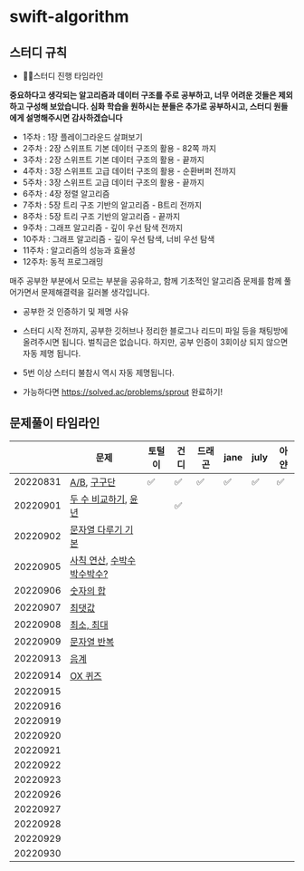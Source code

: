 # swift-algorithm
## 스터디 규칙

- 💪🏽스터디 진행 타임라인

**중요하다고 생각되는 알고리즘과 데이터 구조를 주로 공부하고, 너무 어려운 것들은 제외하고 구성해 보았습니다. 심화 학습을 원하시는 분들은 추가로 공부하시고, 스터디 원들에게 설명해주시면 감사하겠습니다**

- 1주차 : 1장 플레이그라운드 살펴보기
- 2주차 : 2장 스위프트 기본 데이터 구조의 활용 - 82쪽 까지
- 3주차 : 2장 스위프트 기본 데이터 구조의 활용 - 끝까지
- 4주차 : 3장 스위프트 고급 데이터 구조의 활용 - 순환버퍼 전까지
- 5주차 : 3장 스위프트 고급 데이터 구조의 활용 - 끝까지
- 6주차 : 4장 정렬 알고리즘 
- 7주차 : 5장 트리 구조 기반의 알고리즘 - B트리 전까지
- 8주차 : 5장 트리 구조 기반의 알고리즘 - 끝까지
- 9주차 : 그래프 알고리즘 - 깊이 우선 탐색 전까지
- 10주차 : 그래프 알고리즘 - 깊이 우선 탐색, 너비 우선 탐색
- 11주차 : 알고리즘의 성능과 효율성
- 12주차: 동적 프로그래밍

매주 공부한 부분에서 모르는 부분을 공유하고, 함께 기초적인 알고리즘 문제를 함께 풀어가면서 문제해결력을 길러볼 생각입니다.

- 공부한 것 인증하기 및 제명 사유

- 스터디 시작 전까지, 공부한 깃허브나 정리한 블로그나 리드미 파일 등을 채팅방에 올려주시면 됩니다. 벌칙금은 없습니다. 하지만, 공부 인증이 3회이상 되지 않으면 자동 제명 됩니다.
- 5번 이상 스터디 불참시 역시 자동 제명됩니다.
- 가능하다면 https://solved.ac/problems/sprout 완료하기!
## 문제풀이 타임라인
|  | 문제 | 토털이 | 건디 | 드래곤 | jane | july | 아얀 |
| --- | --- | --- | --- | --- | --- | --- | --- |
| 20220831 | [A/B](https://www.acmicpc.net/problem/1008), [구구단](https://www.acmicpc.net/problem/2739) | ✅ | ✅ | ✅ | ✅ | ✅ | ✅ |
| 20220901 | [두 수 비교하기](https://www.acmicpc.net/problem/1330), [윤년](https://www.acmicpc.net/problem/2753) |  | ✅ |  |  |  |  |
| 20220902 | [문자열 다루기 기본](https://school.programmers.co.kr/learn/courses/30/lessons/12918) |  |  |  |  |  |  |
| 20220905 | [사칙 연산](https://www.acmicpc.net/problem/10869), [수박수박수박수?](https://school.programmers.co.kr/learn/courses/30/lessons/12922) |  |  |  |  |  |  |
| 20220906 | [숫자의 합](https://www.acmicpc.net/problem/11720) |  |  |  |  |  |  |
| 20220907 | [최댓값](https://www.acmicpc.net/problem/2562) |  |  |  |  |  |  |
| 20220908 | [최소, 최대](https://www.acmicpc.net/problem/10818) |  |  |  |  |  |  |
| 20220909 | [문자열 반복](https://www.acmicpc.net/problem/2675) |  |  |  |  |  |  |
| 20220913 | [음계](https://www.acmicpc.net/problem/2920) |  |  |  |  |  |  |
| 20220914 | [OX 퀴즈](https://www.acmicpc.net/problem/8958) |  |  |  |  |  |  |
| 20220915 |  |  |  |  |  |  |  |
| 20220916 |  |  |  |  |  |  |  |
| 20220919 |  |  |  |  |  |  |  |
| 20220920 |  |  |  |  |  |  |  |
| 20220921 |  |  |  |  |  |  |  |
| 20220922 |  |  |  |  |  |  |  |
| 20220923 |  |  |  |  |  |  |  |
| 20220926 |  |  |  |  |  |  |  |
| 20220927 |  |  |  |  |  |  |  |
| 20220928 |  |  |  |  |  |  |  |
| 20220929 |  |  |  |  |  |  |  |
| 20220930 |  |  |  |  |  |  |  |
